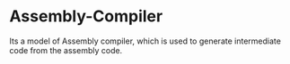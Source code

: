 # Assembly-Compiler
Its a model of  Assembly compiler, which is used to generate intermediate code from the assembly code.
